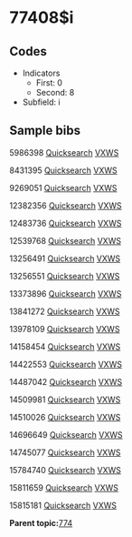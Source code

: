 # 77408$i

## Codes

-   Indicators
    -   First: 0
    -   Second: 8
-   Subfield: i

## Sample bibs

5986398 [Quicksearch](https://search.library.yale.edu/catalog/5986398) [VXWS](http://prodorbis.library.yale.edu:7014/vxws/GetHoldingsService?bibId=5986398)

8431395 [Quicksearch](https://search.library.yale.edu/catalog/8431395) [VXWS](http://prodorbis.library.yale.edu:7014/vxws/GetHoldingsService?bibId=8431395)

9269051 [Quicksearch](https://search.library.yale.edu/catalog/9269051) [VXWS](http://prodorbis.library.yale.edu:7014/vxws/GetHoldingsService?bibId=9269051)

12382356 [Quicksearch](https://search.library.yale.edu/catalog/12382356) [VXWS](http://prodorbis.library.yale.edu:7014/vxws/GetHoldingsService?bibId=12382356)

12483736 [Quicksearch](https://search.library.yale.edu/catalog/12483736) [VXWS](http://prodorbis.library.yale.edu:7014/vxws/GetHoldingsService?bibId=12483736)

12539768 [Quicksearch](https://search.library.yale.edu/catalog/12539768) [VXWS](http://prodorbis.library.yale.edu:7014/vxws/GetHoldingsService?bibId=12539768)

13256491 [Quicksearch](https://search.library.yale.edu/catalog/13256491) [VXWS](http://prodorbis.library.yale.edu:7014/vxws/GetHoldingsService?bibId=13256491)

13256551 [Quicksearch](https://search.library.yale.edu/catalog/13256551) [VXWS](http://prodorbis.library.yale.edu:7014/vxws/GetHoldingsService?bibId=13256551)

13373896 [Quicksearch](https://search.library.yale.edu/catalog/13373896) [VXWS](http://prodorbis.library.yale.edu:7014/vxws/GetHoldingsService?bibId=13373896)

13841272 [Quicksearch](https://search.library.yale.edu/catalog/13841272) [VXWS](http://prodorbis.library.yale.edu:7014/vxws/GetHoldingsService?bibId=13841272)

13978109 [Quicksearch](https://search.library.yale.edu/catalog/13978109) [VXWS](http://prodorbis.library.yale.edu:7014/vxws/GetHoldingsService?bibId=13978109)

14158454 [Quicksearch](https://search.library.yale.edu/catalog/14158454) [VXWS](http://prodorbis.library.yale.edu:7014/vxws/GetHoldingsService?bibId=14158454)

14422553 [Quicksearch](https://search.library.yale.edu/catalog/14422553) [VXWS](http://prodorbis.library.yale.edu:7014/vxws/GetHoldingsService?bibId=14422553)

14487042 [Quicksearch](https://search.library.yale.edu/catalog/14487042) [VXWS](http://prodorbis.library.yale.edu:7014/vxws/GetHoldingsService?bibId=14487042)

14509981 [Quicksearch](https://search.library.yale.edu/catalog/14509981) [VXWS](http://prodorbis.library.yale.edu:7014/vxws/GetHoldingsService?bibId=14509981)

14510026 [Quicksearch](https://search.library.yale.edu/catalog/14510026) [VXWS](http://prodorbis.library.yale.edu:7014/vxws/GetHoldingsService?bibId=14510026)

14696649 [Quicksearch](https://search.library.yale.edu/catalog/14696649) [VXWS](http://prodorbis.library.yale.edu:7014/vxws/GetHoldingsService?bibId=14696649)

14745077 [Quicksearch](https://search.library.yale.edu/catalog/14745077) [VXWS](http://prodorbis.library.yale.edu:7014/vxws/GetHoldingsService?bibId=14745077)

15784740 [Quicksearch](https://search.library.yale.edu/catalog/15784740) [VXWS](http://prodorbis.library.yale.edu:7014/vxws/GetHoldingsService?bibId=15784740)

15811659 [Quicksearch](https://search.library.yale.edu/catalog/15811659) [VXWS](http://prodorbis.library.yale.edu:7014/vxws/GetHoldingsService?bibId=15811659)

15815181 [Quicksearch](https://search.library.yale.edu/catalog/15815181) [VXWS](http://prodorbis.library.yale.edu:7014/vxws/GetHoldingsService?bibId=15815181)

**Parent topic:**[774](../../tags/774/774.md)

